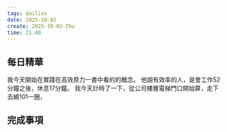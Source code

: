 ```yaml
---
tags: dailies  
date: 2025-10-02
create: 2025-10-02-Thu
time: 21:40
---
```

## 每日精華

我今天開始在實踐在高效原力一書中看的的概念。
他說有效率的人，是會工作52分鐘之後，休息17分鐘。
我今天計時了一下，從公司樓層電梯門口開始算，走下去繞101一圈，

## 完成事項